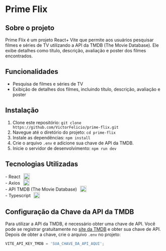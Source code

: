 # Prime Flix

## Sobre o projeto

Prime Flix é um projeto React+ Vite que permite aos usuários pesquisar filmes e séries de TV utilizando a API da TMDB (The Movie Database). Ele exibe detalhes como título, descrição, avaliação e poster dos filmes encontrados.

## Funcionalidades

-   Pesquisa de filmes e séries de TV
-   Exibição de detalhes dos filmes, incluindo título, descrição, avaliação e poster

## Instalação

1. Clone este repositório: `git clone https://github.com/VictorFelicio/prime-flix.git`
2. Navegue até o diretório do projeto: `cd prime-flix`
3. Instale as dependências: `npm install`
4. Crie o arquivo `.env` e adicione sua chave de API da TMDB.
5. Inicie o servidor de desenvolvimento: `npm run dev`

## Tecnologias Utilizadas

<div style="display: flex; align-items: center">
    - React <a style="margin-left: 10px"  href="https://skillicons.dev">
      <img src="https://skillicons.dev/icons?i=react&theme=dark" alt="React" style="width: 20px; height: 20px;">
    </a>
</div>
<div style="display: flex; align-items: center">
    - Axios <a style="margin-left: 10px"  href="https://skillicons.dev">
      <img src="https://skillicons.dev/icons?i=actix&theme=dark" alt="React" style="width: 20px; height: 20px;">
    </a>
</div>
<div style="display: flex; align-items: center">
    - API TMDB (The Movie Database) <a style="margin-left: 10px"  href="https://skillicons.dev">
      <img src="https://skillicons.dev/icons?i=crystal&theme=dark" alt="React" style="width: 20px; height: 20px;">
    </a>
</div>
<div style="display: flex; align-items: center">
    - Typescript <a style="margin-left: 10px"  href="https://skillicons.dev">
      <img src="https://skillicons.dev/icons?i=typescript&theme=dark" alt="React" style="width: 20px; height: 20px;">
    </a>
</div>

## Configuração da Chave da API da TMDB

Para utilizar a API da TMDB, é necessário obter uma chave de API. Você pode se registrar gratuitamente no [site da TMDB](https://www.themoviedb.org/) e obter sua chave de API. Depois de obter a chave, crie o arquivo `.env` no projeto:

```javascript
VITE_API_KEY_TMDB = 'SUA_CHAVE_DA_API_AQUI';
```

